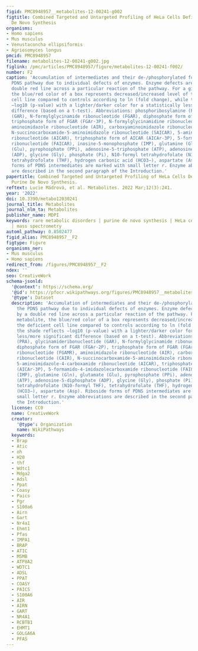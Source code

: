 ```yaml
---
figid: PMC8948957__metabolites-12-00241-g002
figtitle: Combined Targeted and Untargeted Profiling of HeLa Cells Deficient in Purine
  De Novo Synthesis
organisms:
- Homo sapiens
- Mus musculus
- Venustaconcha ellipsiformis
- Agriosomyces longus
pmcid: PMC8948957
filename: metabolites-12-00241-g002.jpg
figlink: /pmc/articles/PMC8948957/figure/metabolites-12-00241-f002/
number: F2
caption: 'Accumulation of intermediates and their de-/phosphorylated forms along the
  PDNS pathway due to individual defects of enzymes. Enzyme defects are shown by a
  double red line across a particular reaction of the pathway. For a given metabolite,
  the blue/red color of a box represents decreased/increased level of the deficient
  cell line compared to controls according to ln (fold change), while the shade reflects
  −log10 (p-value) with a lighter/darker color for a statistically less/more significant
  difference (based on a t-test). Abbreviations: phosphoribosylamine (PRA), glycinamideribonucleotide
  (GAR), N-formylglycinamide ribonucleotide (FGAR), diphosphate form of FGAR (FGAr-2P),
  triphosphate form of FGAR (FGAr-3P), N-formylglycinamidine ribonucleotide (FGAMR),
  aminoimidazole ribonucleotide (AIR), carboxyaminoimidazole ribonucleotide (CAIR),
  N-succinocarboxamide-5-aminoimidazole ribonucleotide (SAICAR), 5-aminoimidazole-4-carboxamide
  ribonucleotide (AICAR), triphosphate form of AICAR (AICAr-3P), 5-formamido-4-imidazolecarboxamide
  ribonucleotide (FAICAR), inosine-5-monophosphate (IMP), glutamine (Gln), glutamate
  (Glu), pyrophosphate (PPi), adenosine-5-triphosphate (ATP), adenosine-5-diphosphate
  (ADP), glycine (Gly), phosphate (Pi), N10-formyl tetrahydrofolate (N10-formyl THF),
  tetrahydrofolate (THF), hydrogen carbonic acid (HCO3−), aspartate (Asp). Riboside
  forms of PDNS intermediates are marked with small letter r. Enzyme abbreviations
  are described in the second paragraph of the Introduction.'
papertitle: Combined Targeted and Untargeted Profiling of HeLa Cells Deficient in
  Purine De Novo Synthesis.
reftext: Lucie Mádrová, et al. Metabolites. 2022 Mar;12(3):241.
year: '2022'
doi: 10.3390/metabo12030241
journal_title: Metabolites
journal_nlm_ta: Metabolites
publisher_name: MDPI
keywords: rare metabolic disorders | purine de novo synthesis | HeLa cells | metabolomics
  | mass spectrometry
automl_pathway: 0.8502477
figid_alias: PMC8948957__F2
figtype: Figure
organisms_ner:
- Mus musculus
- Homo sapiens
redirect_from: /figures/PMC8948957__F2
ndex: ''
seo: CreativeWork
schema-jsonld:
  '@context': https://schema.org/
  '@id': https://pfocr.wikipathways.org/figures/PMC8948957__metabolites-12-00241-g002.html
  '@type': Dataset
  description: 'Accumulation of intermediates and their de-/phosphorylated forms along
    the PDNS pathway due to individual defects of enzymes. Enzyme defects are shown
    by a double red line across a particular reaction of the pathway. For a given
    metabolite, the blue/red color of a box represents decreased/increased level of
    the deficient cell line compared to controls according to ln (fold change), while
    the shade reflects −log10 (p-value) with a lighter/darker color for a statistically
    less/more significant difference (based on a t-test). Abbreviations: phosphoribosylamine
    (PRA), glycinamideribonucleotide (GAR), N-formylglycinamide ribonucleotide (FGAR),
    diphosphate form of FGAR (FGAr-2P), triphosphate form of FGAR (FGAr-3P), N-formylglycinamidine
    ribonucleotide (FGAMR), aminoimidazole ribonucleotide (AIR), carboxyaminoimidazole
    ribonucleotide (CAIR), N-succinocarboxamide-5-aminoimidazole ribonucleotide (SAICAR),
    5-aminoimidazole-4-carboxamide ribonucleotide (AICAR), triphosphate form of AICAR
    (AICAr-3P), 5-formamido-4-imidazolecarboxamide ribonucleotide (FAICAR), inosine-5-monophosphate
    (IMP), glutamine (Gln), glutamate (Glu), pyrophosphate (PPi), adenosine-5-triphosphate
    (ATP), adenosine-5-diphosphate (ADP), glycine (Gly), phosphate (Pi), N10-formyl
    tetrahydrofolate (N10-formyl THF), tetrahydrofolate (THF), hydrogen carbonic acid
    (HCO3−), aspartate (Asp). Riboside forms of PDNS intermediates are marked with
    small letter r. Enzyme abbreviations are described in the second paragraph of
    the Introduction.'
  license: CC0
  name: CreativeWork
  creator:
    '@type': Organization
    name: WikiPathways
  keywords:
  - Brap
  - Atic
  - oh
  - H20
  - thf
  - Wdtc1
  - Mdga2
  - Adsl
  - Ppat
  - Coasy
  - Paics
  - Pgr
  - S100a6
  - Airn
  - Gart
  - Nr4a1
  - Ehmt1
  - Pfas
  - IMPA1
  - BRAP
  - ATIC
  - MSMB
  - ATP8A2
  - WDTC1
  - ADSL
  - PPAT
  - COASY
  - PAICS
  - S100A6
  - AIR
  - AIRN
  - GART
  - NR4A1
  - RCBTB1
  - EHMT1
  - GOLGA6A
  - PFAS
---
```

